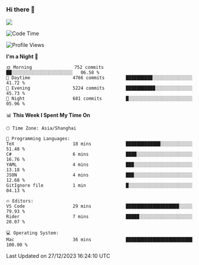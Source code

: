 ### Hi there 👋

<!--
**JJAYCHEN1e/jjaychen1e** is a ✨ _special_ ✨ repository because its `README.md` (this file) appears on your GitHub profile.

Here are some ideas to get you started:

- 🔭 I’m currently working on ...
- 🌱 I’m currently learning ...
- 👯 I’m looking to collaborate on ...
- 🤔 I’m looking for help with ...
- 💬 Ask me about ...
- 📫 How to reach me: ...
- 😄 Pronouns: ...
- ⚡ Fun fact: ...
-->

[![](https://github-readme-stats.vercel.app/api?username=jjaychen1e&show_icons=true)](https://github.com/jjaychen1e/github-readme-stats?count_private=true)

<!--START_SECTION:waka-->
![Code Time](http://img.shields.io/badge/Code%20Time-892%20hrs%2039%20mins-blue)

![Profile Views](http://img.shields.io/badge/Profile%20Views-66-blue)

**I'm a Night 🦉** 

```text
🌞 Morning                752 commits         ██░░░░░░░░░░░░░░░░░░░░░░░   06.58 % 
🌆 Daytime                4766 commits        ██████████░░░░░░░░░░░░░░░   41.72 % 
🌃 Evening                5224 commits        ███████████░░░░░░░░░░░░░░   45.73 % 
🌙 Night                  681 commits         █░░░░░░░░░░░░░░░░░░░░░░░░   05.96 % 
```


📊 **This Week I Spent My Time On** 

```text
🕑︎ Time Zone: Asia/Shanghai

💬 Programming Languages: 
TeX                      18 mins             █████████████░░░░░░░░░░░░   51.48 % 
C#                       6 mins              ████░░░░░░░░░░░░░░░░░░░░░   16.76 % 
YAML                     4 mins              ███░░░░░░░░░░░░░░░░░░░░░░   13.18 % 
JSON                     4 mins              ███░░░░░░░░░░░░░░░░░░░░░░   12.68 % 
GitIgnore file           1 min               █░░░░░░░░░░░░░░░░░░░░░░░░   04.13 % 

🔥 Editors: 
VS Code                  29 mins             ████████████████████░░░░░   79.93 % 
Rider                    7 mins              █████░░░░░░░░░░░░░░░░░░░░   20.07 % 

💻 Operating System: 
Mac                      36 mins             █████████████████████████   100.00 % 
```


 Last Updated on 27/12/2023 16:24:10 UTC
<!--END_SECTION:waka-->
